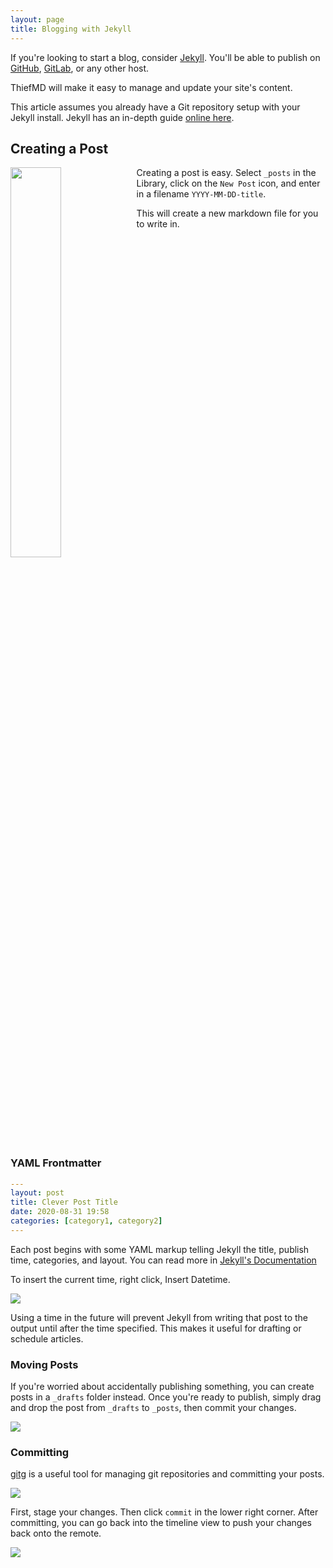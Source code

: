 ```yaml
---
layout: page
title: Blogging with Jekyll
---
```


If you're looking to start a blog, consider [Jekyll](https://jekyllrb.com/). You'll be able to publish on [GitHub](https://pages.github.com/), [GitLab](https://docs.gitlab.com/ee/user/project/pages/), or any other host.

ThiefMD will make it easy to manage and update your site's content.

This article assumes you already have a Git repository setup with your Jekyll install.  Jekyll has an in-depth guide [online here](https://jekyllrb.com/docs/step-by-step/01-setup/).

## Creating a Post

<img src="images/create_post.png" style="float: left; width: 40%" />

Creating a post is easy. Select `_posts` in the Library, click on the `New Post` icon, and enter in a filename `YYYY-MM-DD-title`.

This will create a new markdown file for you to write in.

<div style="clear: both;"></div>

### YAML Frontmatter

```yaml
---
layout: post
title: Clever Post Title
date: 2020-08-31 19:58
categories: [category1, category2]
---
```

Each post begins with some YAML markup telling Jekyll the title, publish time, categories, and layout.  You can read more in [Jekyll's Documentation](https://jekyllrb.com/docs/front-matter/)

To insert the current time, right click, Insert Datetime.

![](/images/datetime_menu.png)

Using a time in the future will prevent Jekyll from writing that post to the output until after the time specified.  This makes it useful for drafting or schedule articles.

### Moving Posts

If you're worried about accidentally publishing something, you can create posts in a `_drafts` folder instead.  Once you're ready to publish, simply drag and drop the post from `_drafts` to `_posts`, then commit your changes.

![](/images/drag_n_drop_sheets.gif)

### Committing

[gitg](https://wiki.gnome.org/Apps/Gitg/) is a useful tool for managing git repositories and committing your posts.

![](/images/gitg_post.png)

First, stage your changes. Then click `commit` in the lower right corner. After committing, you can go back into the timeline view to push your changes back onto the remote.

![](/images/gitg_push.png)